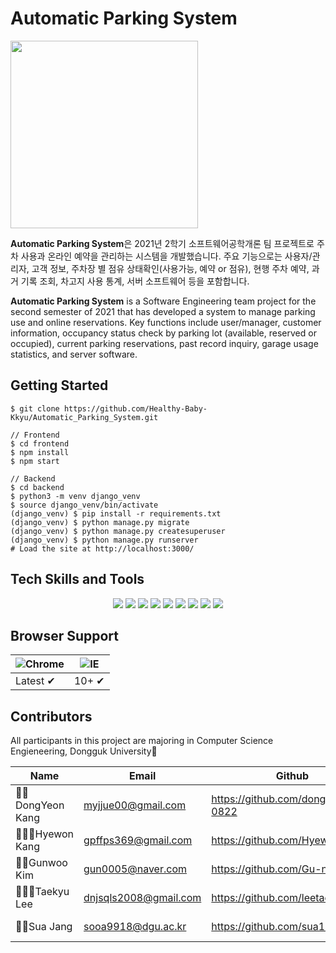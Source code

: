# Automatic Parking System

<img src="https://user-images.githubusercontent.com/68578916/145358523-7e8e8463-bc79-495e-82ab-add6015448f1.png" width="300" />

**Automatic Parking System**은 2021년 2학기 소프트웨어공학개론 팀 프로젝트로 주차 사용과 온라인 예약을 관리하는 시스템을 개발했습니다. 주요 기능으로는 사용자/관리자, 고객 정보, 주차장 별 점유 상태확인(사용가능, 예약 or 점유), 현행 주차 예약, 과거 기록 조회, 차고지 사용 통계, 서버 소프트웨어 등을 포함합니다.

**Automatic Parking System** is a Software Engineering team project for the second semester of 2021 that has developed a system to manage parking use and online reservations. Key functions include user/manager, customer information, occupancy status check by parking lot (available, reserved or occupied), current parking reservations, past record inquiry, garage usage statistics, and server software.

## Getting Started

```
$ git clone https://github.com/Healthy-Baby-Kkyu/Automatic_Parking_System.git

// Frontend
$ cd frontend
$ npm install
$ npm start

// Backend
$ cd backend
$ python3 -m venv django_venv
$ source django_venv/bin/activate
(django_venv) $ pip install -r requirements.txt
(django_venv) $ python manage.py migrate
(django_venv) $ python manage.py createsuperuser
(django_venv) $ python manage.py runserver
# Load the site at http://localhost:3000/
```

## Tech Skills and Tools
<p align="center">
 <img src="https://img.shields.io/badge/Python-3776AB?style=flat-square&logo=Python&logoColor=white"/></a> 
 <img src="https://img.shields.io/badge/Django-092E20?style=flat-square&logo=Django&logoColor=white"/></a> 
 <img src="https://img.shields.io/badge/NGINX-009639?style=flat-square&logo=NGINX&logoColor=white"/></a> 
 <img src="https://img.shields.io/badge/HTML5-E34F26?style=flat-square&logo=HTML5&logoColor=white"/></a> 
 <img src="https://img.shields.io/badge/CSS3-1572B6?style=flat-square&logo=CSS3&logoColor=white"/></a> 
 <img src="https://img.shields.io/badge/Bootstrap-7952B3?style=flat-square&logo=Bootstrap&logoColor=white"/></a> 
 <img src="https://img.shields.io/badge/Git-F05032?style=flat-square&logo=Git&logoColor=white"/></a> 
 <img src="https://img.shields.io/badge/GitHub-181717?style=flat-square&logo=GitHub&logoColor=white"/></a> 
 <img src="https://img.shields.io/badge/Visual Studio Code-007ACC?style=flat-square&logo=Visual Studio Code&logoColor=white"/></a> 
</p>

## Browser Support
![Chrome](https://raw.githubusercontent.com/alrra/browser-logos/master/src/chrome/chrome_48x48.png) | ![IE](https://raw.githubusercontent.com/alrra/browser-logos/master/src/edge/edge_48x48.png) |
--- | --- |
Latest ✔| 10+ ✔ |

## Contributors
All participants in this project are majoring in Computer Science Engieneering, Dongguk University🏫

| Name            | Email                 | Github                           | Role      |
|-----------------|-----------------------|----------------------------------|-----------|
| 👧🏻DongYeon Kang | myjjue00@gmail.com    | https://github.com/dongyeon-0822 | Front-end |
| 👱🏻‍♀️Hyewon Kang  | gpffps369@gmail.com   | https://github.com/HyewonKkang   | Front-end |
| 🧒🏻Gunwoo Kim    | gun0005@naver.com     | https://github.com/Gu-nuu        | Back-end  |
| 👱🏻‍♂️Taekyu Lee   | dnjsqls2008@gmail.com | https://github.com/leetaekyu2077 | Back-end  |
| 👶🏻Sua Jang      | sooa9918@dgu.ac.kr    | https://github.com/sua1223       | Front-end |
